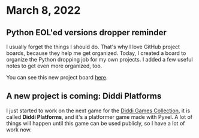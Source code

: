# March 8, 2022

## Python EOL'ed versions dropper reminder

I usually forget the things I should do. That's why I love GitHub project boards, because
they help me get organized. Today, I created a board to organize the Python dropping job for
my own projects. I added a few useful notes to get even more organized, too.

You can see this new project board [here](https://github.com/users/DiddiLeija/projects/5).

## A new project is coming: Diddi Platforms

I just started to work on the next game for the [Diddi Games Collection](https://itch.io/c/1927005/diddi-games-collection), it
is called **Diddi Platforms**, and it's a platformer game made with Pyxel. A lot of things will happen until this
game can be used publicly, so I have a lot of work now.
